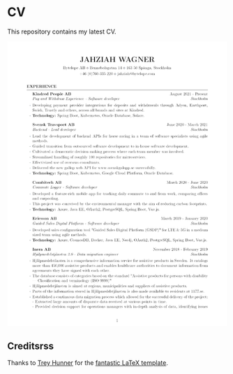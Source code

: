 # CV
This repository contains my latest CV.

[![Preview of CV](preview.png "Preview of CV")](resume.pdf)

## Creditsrss 
Thanks to [Trey Hunner](https://github.com/treyhunner) for the [fantastic LaTeX template](https://github.com/treyhunner/resume).